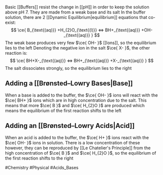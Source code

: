 Basic [[Buffers]] resist the change in [[pH]] in order to keep the solution above pH 7. They are made from a weak base and its salt
In the buffer solution, there are 2 [[Dynamic Equilibrium|equilibrium]] equations that co-exist:
$$
\ce{ B_{\text{(aq)}} +H_{2}O_{\text{(l)}} <=> BH+_{\text{(aq)}} +OH-_{\text{(aq)}} }
$$
The weak base produces very few $\ce{ OH- }$ [[Ions]], so the equilibrium lies to the left
Denoting the negative ion in the salt $\ce{ X- }$, the other reaction is:
$$
\ce{ BH+X-_{\text{(aq)}} <=> BH+_{\text{(aq)}} +X-_{\text{(aq)}} }
$$
The salt dissociates strongly, so the equilibrium lies to the right
## Adding a [[Brønsted–Lowry Bases|Base]]
When a base is added to the buffer, the $\ce{ OH- }$ ions will react with the $\ce{ BH+ }$ ions which are in high concentration due to the salt. This means that more $\ce{ B }$ and $\ce{ H_{2}O }$ are produced which means the equilibrium of the first reaction shifts to the left
## Adding an [[Brønsted–Lowry Acids|Acid]]
When an acid is added to the buffer, the $\ce{ H+ }$ ions react with the $\ce{ OH- }$ ions in solution. There is a low concentration of these however, they can be reproduced by [[Le Chatelier's Principle]] from the high concentration of $\ce{ B }$ and $\ce{ H_{2}O }$, so the equilibrium of the first reaction shifts to the right

#Chemistry #Physical #Acids_Bases 